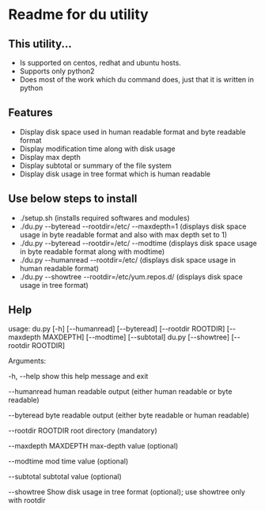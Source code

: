 # Readme for du utility

## This utility...
* Is supported on centos, redhat and ubuntu hosts.
* Supports only python2
* Does most of the work which du command does, just that it is written in python

## Features
* Display disk space used in human readable format and byte readable format
* Display modification time along with disk usage
* Display max depth
* Display subtotal or summary of the file system
* Display disk usage in tree format which is human readable

## Use below steps to install

* ./setup.sh (installs required softwares and modules)
* ./du.py --byteread --rootdir=/etc/ --maxdepth=1 (displays disk space usage in byte readable format and also with max depth set to 1) 
* ./du.py --byteread --rootdir=/etc/ --modtime (displays disk space usage in byte readable format along with modtime)
* ./du.py --humanread --rootdir=/etc/ (displays disk space usage in human readable format)
* ./du.py --showtree --rootdir=/etc/yum.repos.d/ (displays disk space usage in tree format)

## Help

usage: du.py [-h] [--humanread] [--byteread] [--rootdir ROOTDIR]
             [--maxdepth MAXDEPTH] [--modtime] [--subtotal] 
       du.py [--showtree] [--rootdir ROOTDIR]

Arguments:

  -h, --help           show this help message and exit
  
  --humanread          human readable output (either human readable or byte
                       readable)
                       
  --byteread           byte readable output (either byte readable or human
                       readable)
                       
  --rootdir ROOTDIR    root directory (mandatory)
  
  --maxdepth MAXDEPTH  max-depth value (optional)
  
  --modtime            mod time value (optional)
  
  --subtotal           subtotal value (optional)
  
  --showtree           Show disk usage in tree format (optional); use showtree
                       only with rootdir

